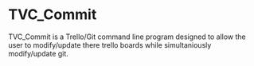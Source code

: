 # TVC_Commit

TVC_Commit is a Trello/Git command line program designed to allow the user to modify/update there trello boards while simultaniously 
modify/update git.


